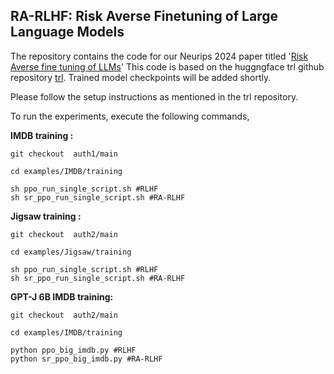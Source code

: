 ## **RA-RLHF: Risk Averse Finetuning of Large Language Models**

The repository contains the code for our Neurips 2024 paper titled '[Risk Averse fine tuning of LLMs](https://arxiv.org/pdf/2501.06911v1)'
This code is based on the huggngface trl github repository  [trl](https://github.com/huggingface/trl). Trained model checkpoints will be added shortly. 

Please follow the setup instructions as mentioned in the trl repository.

To run the experiments, execute the following commands, 

**IMDB training :**
```
git checkout  auth1/main

cd examples/IMDB/training

sh ppo_run_single_script.sh #RLHF
sh sr_ppo_run_single_script.sh #RA-RLHF
```
**Jigsaw training :**
```
git checkout  auth2/main

cd examples/Jigsaw/training

sh ppo_run_single_script.sh #RLHF
sh sr_ppo_run_single_script.sh #RA-RLHF
```
**GPT-J 6B IMDB training:**
```
git checkout  auth2/main

cd examples/IMDB/training

python ppo_big_imdb.py #RLHF
python sr_ppo_big_imdb.py #RA-RLHF
```
